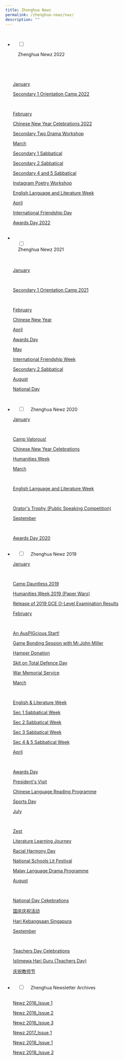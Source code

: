 ```yaml
---
title: Zhenghua Newz
permalink: /zhenghua-newz/nav/
description: ""
---
```

<ul class="jekyllcodex_accordion">

  <li>

    <input type="checkbox" id="accordion1">

    <label for="accordion1">Zhenghua Newz 2022</label>

    <div>

      <p><u>January</u></p>
			<p><a href="/zhenghua-newz/nav/Secondary-One-Orientation-Camp-2022/">Secondary 1 Orientation Camp 2022</a> </p>
			 <p><u>February</u></p>
			<p><a href="[https://moe-zhenghuasec-staging.netlify.app/)">Chinese New Year Celebrations 2022</a> </p>
			<p><a href="[https://moe-zhenghuasec-staging.netlify.app/)">Secondary Two Drama Workshop</a> </p>
			<p><u>March</u></p>
			<p><a href="[https://moe-zhenghuasec-staging.netlify.app/)">Secondary 1 Sabbatical</a> </p>
			<p><a href="[https://moe-zhenghuasec-staging.netlify.app/)">Secondary 2 Sabbatical</a> </p>
			<p><a href="[https://moe-zhenghuasec-staging.netlify.app/)">Secondary 4 and 5 Sabbatical</a> </p>
				<p><a href="[https://moe-zhenghuasec-staging.netlify.app/)">Instagram Poetry Workshop</a> </p>
			<p><a href="[https://moe-zhenghuasec-staging.netlify.app/)">English Language and Literature Week</a> </p>
			<p><u>April</u></p>
			<p><a href="/zhenghua-newz/nav/Secondary-One-Orientation-Camp-2022/">International Friendship Day</a> </p>
			<p><a href="/zhenghua-newz/nav/Secondary-One-Orientation-Camp-2022/">Awards Day 2022</a> </p>
    </div>
	</li>
	<li>  
    <input type="checkbox" id="accordion2">  
    <label for="accordion2">Zhenghua Newz 2021</label>  
    <div>  
			<p><u>January</u></p>
      <p><a href="/files/NewzIssue1.pdf">Secondary 1 Orientation Camp 2021</a></p>  
			<p><u>February</u></p>
			<p><a href="[https://moe-zhenghuasec-staging.netlify.app/)">Chinese New Year</a> </p>
			<p><u>April</u></p>
			<p><a href="[https://moe-zhenghuasec-staging.netlify.app/)">Awards Day</a> </p>
			<p><u>May</u></p>
			<p><a href="[https://moe-zhenghuasec-staging.netlify.app/)">International Friendship Week</a> </p>
			<p><a href="[https://moe-zhenghuasec-staging.netlify.app/)">Secondary 2 Sabbatical</a> </p>
			<p><u>August</u></p>
			<p><a href="[https://moe-zhenghuasec-staging.netlify.app/)">National Day</a> </p>
    </div>  
</li>
	<li>  
    <input type="checkbox" id="accordion3">  
    <label for="accordion3">Zhenghua Newz 2020</label>  
    <div>  
			<p><u>January</u></p>
      <p><a href="/files/NewzIssue1.pdf">Camp Valorous!</a></p> 
			<p><a href="[https://moe-zhenghuasec-staging.netlify.app/)">Chinese New Year Celebrations</a> </p>
			<p><a href="[https://moe-zhenghuasec-staging.netlify.app/)">Humanities Week</a> </p>
			<p><u>March</u></p>
      <p><a href="/files/NewzIssue1.pdf">English Language and Literature Week</a></p> 
			 <p><a href="/files/NewzIssue1.pdf">Orator's Trophy (Public Speaking Competition)</a></p> 
			<p><u>September</u></p>
      <p><a href="/files/NewzIssue1.pdf">Awards Day 2020</a></p> 
    </div>  
</li>
	<li>  
    <input type="checkbox" id="accordion4">  
    <label for="accordion4">Zhenghua Newz 2019</label>  
    <div>  
			<p><u>January</u></p>
      <p><a href="/files/NewzIssue1.pdf">Camp Dauntless 2019</a></p>
			<p><a href="/files/NewzIssue1.pdf">Humanities Week 2019 (Paper Wars)</a></p>
			<p><a href="/files/NewzIssue1.pdf">Release of 2019 GCE O-Level Examination Results</a></p>
			<p><u>February</u></p>
      <p><a href="/files/NewzIssue1.pdf">An AusPIGcious Start!</a></p>
			<p><a href="/files/NewzIssue1.pdf">Game Bonding Session with Mr.John Miller</a></p>
			<p><a href="/files/NewzIssue1.pdf">Hamper Donation</a></p>
			<p><a href="/files/NewzIssue1.pdf">Skit on Total Defence Day</a></p>
			<p><a href="/files/NewzIssue1.pdf">War Memorial Service</a></p>
			<p><u>March</u></p>
      <p><a href="/files/NewzIssue1.pdf">English & Literature Week</a></p>
			<p><a href="/files/NewzIssue1.pdf">Sec 1 Sabbatical Week</a></p>
			<p><a href="/files/NewzIssue1.pdf">Sec 2 Sabbatical Week</a></p>
			<p><a href="/files/NewzIssue1.pdf">Sec 3 Sabbatical Week</a></p>
			<p><a href="/files/NewzIssue1.pdf">Sec 4 & 5 Sabbatical Week</a></p>
			<p><u>April</u></p>
      <p><a href="/files/NewzIssue1.pdf">Awards Day</a></p>
			<p><a href="/files/NewzIssue1.pdf">President's Visit</a></p>
			<p><a href="/files/NewzIssue1.pdf">Chinese Language Reading Programme</a></p>
			<p><a href="/files/NewzIssue1.pdf">Sports Day</a></p>
			<p><u>July</u></p>
      <p><a href="/files/NewzIssue1.pdf">Zest</a></p>
			<p><a href="/files/NewzIssue1.pdf">Literature Learning Journey</a></p>
			<p><a href="/files/NewzIssue1.pdf">Racial Harmony Day</a></p>
			<p><a href="/files/NewzIssue1.pdf">National Schools Lit Festival</a></p>
			<p><a href="/files/NewzIssue1.pdf">Malay Language Drama Programme</a>
			</p>
			<p><u>August</u></p>
      <p><a href="/files/NewzIssue1.pdf">National Day Cekebrations</a></p>
			<p><a href="/files/NewzIssue1.pdf">国庆庆祝活动</a></p>
			<p><a href="/files/NewzIssue1.pdf">Hari Kebangsaan Singapura</a></p>
			<p><u>September</u></p>
      <p><a href="/files/NewzIssue1.pdf">Teachers Day Celebrations</a></p>
			<p><a href="/files/NewzIssue1.pdf">Istimewa Hari Guru (Teachers Day)</a></p>
			<p><a href="/files/NewzIssue1.pdf">庆祝教师节</a></p>
    </div>  
</li>
	<li>  
    <input type="checkbox" id="accordion5">  
    <label for="accordion5">Zhenghua Newsletter Archives</label>  
    <div>  
      <p><a href="/files/NewzIssue1.pdf">Newz 2016_Issue 1</a></p>
			<p><a href="/files/NewzIssue1.pdf">Newz 2016_Issue 2</a></p>
			<p><a href="/files/NewzIssue1.pdf">Newz 2016_Issue 3</a></p>
			<p><a href="/files/NewzIssue1.pdf">Newz 2017_Issue 1</a></p>
			<p><a href="/files/NewzIssue1.pdf">Newz 2018_Issue 1</a></p>
			<p><a href="/files/NewzIssue1.pdf">Newz 2018_Issue 2</a></p>
    </div>  
</li>
	
	
</ul>